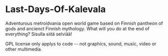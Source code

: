 # Last-Days-Of-Kalevala
  Adventurous metroidvania open world game based on Finnish pantheon of gods and ancienct Finnish mythology.  What will you do at the end of everything? Sisulla siitä selviää!

GPL license only applys to code -- not graphics, sound, music, video or other multimedia.
